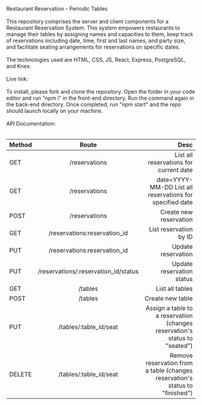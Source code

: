 Restaurant Reservation - Periodic Tables <br><br>
This repository comprises the server and client components for a Restaurant Reservation System. 
This system empowers restaurants to manage their tables by assigning names and capacities to them, keep track of reservations including date, time, first and last names, and party size, and facilitate seating arrangements for reservations on specific dates.<br><br>
The technologies used are HTML, CSS, JS, React, Express, PostgreSQL, and Knex.<br><br>
Live link: <br><br>
To install, please fork and clone the repository. Open the folder in your code editor and run "npm i" in the front-end directory. Run the command again in the back-end directory. Once completed, run "npm start" and the repo should launch locally on your machine.<br><br>
API Documentation:<br><br>

| Method              | Route | Desc |
| :---------------- | :------: | ----: |
| GET        |   /reservations   | List all reservations for current date |
| GET        |   /reservations   | date=YYYY-MM-DD	List all reservations for specified date |
| POST   |  /reservations   | Create new reservation |
| GET |  /reservations:reservation_id   |	List reservation by ID |
| PUT |  /reservations:reservation_id   | 	Update reservation |
| PUT |  /reservations/:reservation_id/status   | Update reservation status |
| GET |  /tables   | List all tables |
| POST |  /tables   | Create new table |
| PUT | /tables/:table_id/seat   | Assign a table to a reservation (changes reservation's status to "seated") |
| DELETE |  /tables/:table_id/seat   | Remove reservation from a table (changes reservation's status to "finished") |

